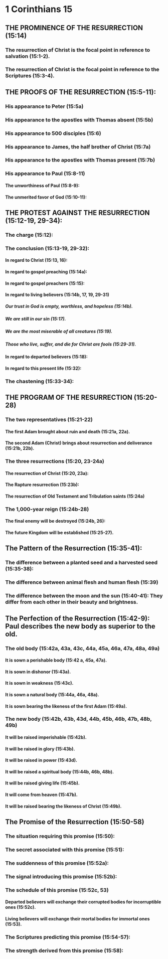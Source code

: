---
---
# 1 Corinthians 15 
## THE PROMINENCE OF THE RESURRECTION (15:14) 
###  The resurrection of Christ is the focal point in reference to salvation (15:1-2). 
###  The resurrection of Christ is the focal point in reference to the Scriptures (15:3-4). 
## THE PROOFS OF THE RESURRECTION (15:5-11): 
###  His appearance to Peter (15:5a) 
###  His appearance to the apostles with Thomas absent (15:5b) 
###  His appearance to 500 disciples (15:6) 
###  His appearance to James, the half brother of Christ (15:7a) 
###  His appearance to the apostles with Thomas present (15:7b) 
###  His appearance to Paul (15:8-11) 
####  The unworthiness of Paul (15:8-9): 
####  The unmerited favor of God (15:10-11): 
## THE PROTEST AGAINST THE RESURRECTION (15:12-19, 29-34): 
###  The charge (15:12): 
###  The conclusion (15:13-19, 29-32): 
####  In regard to Christ (15:13, 16): 
####  In regard to gospel preaching (15:14a): 
####  In regard to gospel preachers (15:15): 
####  In regard to living believers (15:14b, 17, 19, 29-31) 
#####  Our trust in God is empty, worthless, and hopeless (15:14b). 
#####  We are still in our sin (15:17). 
#####  We are the most miserable of all creatures (15:19). 
#####  Those who live, suffer, and die for Christ are fools (15:29-31). 
####  In regard to departed believers (15:18): 
####  In regard to this present life (15:32): 
###  The chastening (15:33-34): 
## THE PROGRAM OF THE RESURRECTION (15:20-28) 
###  The two representatives (15:21-22) 
####  The first Adam brought about ruin and death (15:21a, 22a). 
####  The second Adam (Christ) brings about resurrection and deliverance (15:21b, 22b). 
###  The three resurrections (15:20, 23-24a) 
####  The resurrection of Christ (15:20, 23a): 
####  The Rapture resurrection (15:23b): 
####  The resurrection of Old Testament and Tribulation saints (15:24a) 
###  The 1,000-year reign (15:24b-28) 
####  The final enemy will be destroyed (15:24b, 26): 
####  The future Kingdom will be established (15:25-27). 
## The Pattern of the Resurrection (15:35-41): 
###  The difference between a planted seed and a harvested seed (15:35-38): 
###  The difference between animal flesh and human flesh (15:39) 
###  The difference between the moon and the sun (15:40-41): They differ from each other in their beauty and brightness. 
## The Perfection of the Resurrection (15:42-9): Paul describes the new body as superior to the old. 
###  The old body (15:42a, 43a, 43c, 44a, 45a, 46a, 47a, 48a, 49a) 
####  It is sown a perishable body (15:42 a, 45a, 47a). 
####  It is sown in dishonor (15:43a). 
####  It is sown in weakness (15:43c). 
####  It is sown a natural body (15:44a, 46a, 48a). 
####  It is sown bearing the likeness of the first Adam (15:49a). 
###  The new body (15:42b, 43b, 43d, 44b, 45b, 46b, 47b, 48b, 49b) 
####  It will be raised imperishable (15:42b). 
####  It will be raised in glory (15:43b). 
####  It will be raised in power (15:43d). 
####  It will be raised a spiritual body (15:44b, 46b, 48b). 
####  It will be raised giving life (15:45b). 
####  It will come from heaven (15:47b). 
####  It will be raised bearing the likeness of Christ (15:49b). 
## The Promise of the Resurrection (15:50-58) 
###  The situation requiring this promise (15:50): 
###  The secret associated with this promise (15:51): 
###  The suddenness of this promise (15:52a): 
###  The signal introducing this promise (15:52b): 
###  The schedule of this promise (15:52c, 53) 
####  Departed believers will exchange their corrupted bodies for incorruptible ones (15:52c). 
####  Living believers will exchange their mortal bodies for immortal ones (15:53). 
###  The Scriptures predicting this promise (15:54-57): 
###  The strength derived from this promise (15:58): 
